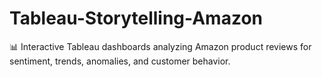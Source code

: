 # Tableau-Storytelling-Amazon
📊 Interactive Tableau dashboards analyzing Amazon product reviews for sentiment, trends, anomalies, and customer behavior.
